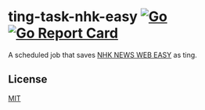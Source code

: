 # ting-task-nhk-easy [![Go](https://github.com/ting-app/ting-task-nhk-easy/actions/workflows/build.yml/badge.svg?branch=main)](https://github.com/ting-app/ting-task-nhk-easy/actions/workflows/build.yml) [![Go Report Card](https://goreportcard.com/badge/github.com/ting-app/ting-task-nhk-easy)](https://goreportcard.com/report/github.com/ting-app/ting-task-nhk-easy)
A scheduled job that saves [NHK NEWS WEB EASY](https://www3.nhk.or.jp/news/easy/) as ting.

## License
[MIT](LICENSE)
